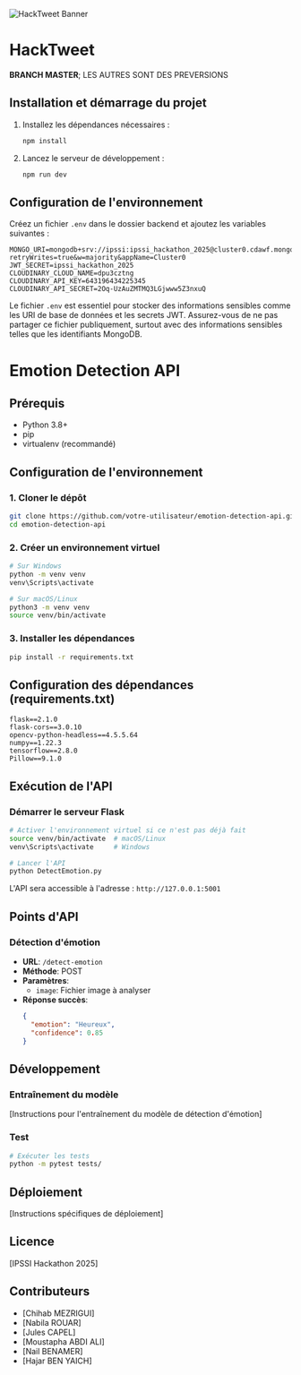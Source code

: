 ![HackTweet Banner](https://cdn3d.iconscout.com/3d/premium/thumb/group-chat-3d-icon-download-in-png-blend-fbx-gltf-file-formats--discussion-talk-pack-user-interface-icons-9656913.png?f=webp)
# HackTweet
**BRANCH MASTER**; LES AUTRES SONT DES PREVERSIONS


## Installation et démarrage du projet


1. Installez les dépendances nécessaires :
   ```bash
   npm install
   ```

2. Lancez le serveur de développement :
   ```bash
   npm run dev
   ```

## Configuration de l'environnement

Créez un fichier `.env` dans le dossier backend et ajoutez les variables suivantes :
```env
MONGO_URI=mongodb+srv://ipssi:ipssi_hackathon_2025@cluster0.cdawf.mongodb.net/?retryWrites=true&w=majority&appName=Cluster0
JWT_SECRET=ipssi_hackathon_2025
CLOUDINARY_CLOUD_NAME=dpu3cztng
CLOUDINARY_API_KEY=643196434225345
CLOUDINARY_API_SECRET=2Oq-UzAuZMTMQ3LGjwww5Z3nxuQ
```

Le fichier `.env` est essentiel pour stocker des informations sensibles comme les URI de base de données et les secrets JWT. Assurez-vous de ne pas partager ce fichier publiquement, surtout avec des informations sensibles telles que les identifiants MongoDB.


# Emotion Detection API

## Prérequis

- Python 3.8+
- pip
- virtualenv (recommandé)

## Configuration de l'environnement

### 1. Cloner le dépôt

```bash
git clone https://github.com/votre-utilisateur/emotion-detection-api.git
cd emotion-detection-api
```

### 2. Créer un environnement virtuel

```bash
# Sur Windows
python -m venv venv
venv\Scripts\activate

# Sur macOS/Linux
python3 -m venv venv
source venv/bin/activate
```

### 3. Installer les dépendances

```bash
pip install -r requirements.txt
```

## Configuration des dépendances (requirements.txt)

```
flask==2.1.0
flask-cors==3.0.10
opencv-python-headless==4.5.5.64
numpy==1.22.3
tensorflow==2.8.0
Pillow==9.1.0
```

## Exécution de l'API

### Démarrer le serveur Flask

```bash
# Activer l'environnement virtuel si ce n'est pas déjà fait
source venv/bin/activate  # macOS/Linux
venv\Scripts\activate     # Windows

# Lancer l'API
python DetectEmotion.py
```

L'API sera accessible à l'adresse : `http://127.0.0.1:5001`

## Points d'API

### Détection d'émotion

- **URL**: `/detect-emotion`
- **Méthode**: POST
- **Paramètres**: 
  - `image`: Fichier image à analyser
- **Réponse succès**:
  ```json
  {
    "emotion": "Heureux",
    "confidence": 0.85
  }
  ```

## Développement

### Entraînement du modèle

[Instructions pour l'entraînement du modèle de détection d'émotion]

### Test

```bash
# Exécuter les tests
python -m pytest tests/
```

## Déploiement

[Instructions spécifiques de déploiement]

## Licence

[IPSSI Hackathon 2025]

## Contributeurs

- [Chihab MEZRIGUI]
- [Nabila ROUAR]
- [Jules CAPEL]
- [Moustapha ABDI ALI]
- [Nail BENAMER]
- [Hajar BEN YAICH]
